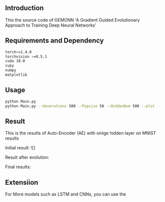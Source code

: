 ## Introduction
This the source code of GEMONN 'A Gradient Guided Evolutionary Approach to Training Deep Neural Networks'

## Requirements and  Dependency
```bash
torch>=1.4.0
torchvision >=0.5.1
cuda 10.0
cupy
numpy
matplotlib
```
## Usage
```bash
python Main.py
python Main.py --Generations 500 --Popsize 50 --HiddenNum 500 --plot  --save --save_dir ./result
```
## Result 
This is the results of Auto-Encoder (AE) with sinlge hidden layer on MNIST results

Initial result: ![]

Result after evolution:

Final results:

## Extensiion
For More models such as LSTM and CNNs, you can use the 

